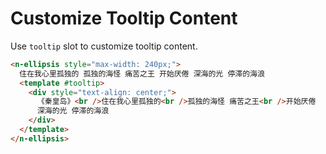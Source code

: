 # Customize Tooltip Content

Use `tooltip` slot to customize tooltip content.

```html
<n-ellipsis style="max-width: 240px;">
  住在我心里孤独的 孤独的海怪 痛苦之王 开始厌倦 深海的光 停滞的海浪
  <template #tooltip>
    <div style="text-align: center;">
      《秦皇岛》<br />住在我心里孤独的<br />孤独的海怪 痛苦之王<br />开始厌倦
      深海的光 停滞的海浪
    </div>
  </template>
</n-ellipsis>
```
